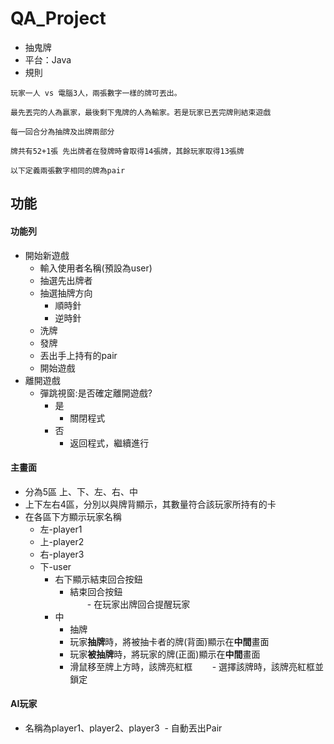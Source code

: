 # QA_Project
- 抽鬼牌
- 平台：Java
- 規則
``` 
玩家一人 vs 電腦3人，兩張數字一樣的牌可丟出。 

最先丟完的人為贏家，最後剩下鬼牌的人為輸家。若是玩家已丟完牌則結束遊戲 

每一回合分為抽牌及出牌兩部分

牌共有52+1張 先出牌者在發牌時會取得14張牌，其餘玩家取得13張牌

以下定義兩張數字相同的牌為pair
```

## 功能
#### 功能列
- 開始新遊戲
  - 輸入使用者名稱(預設為user)
  - 抽選先出牌者
  - 抽選抽牌方向
    - 順時針 
    - 逆時針   
  - 洗牌
  - 發牌
  - 丟出手上持有的pair
  - 開始遊戲
- 離開遊戲
  - 彈跳視窗:是否確定離開遊戲?
    - 是
      - 關閉程式
    - 否
      - 返回程式，繼續進行
#### 主畫面  
- 分為5區 上、下、左、右、中   
- 上下左右4區，分別以與牌背顯示，其數量符合該玩家所持有的卡
- 在各區下方顯示玩家名稱
  - 左-player1 
  - 上-player2   
  - 右-player3 
  - 下-user  
    - 右下顯示結束回合按鈕
        - 結束回合按鈕  
        - 在玩家出牌回合提醒玩家 
    - 中
        - 抽牌  
        - 玩家**抽牌**時，將被抽卡者的牌(背面)顯示在**中間**畫面
        - 玩家**被抽牌**時，將玩家的牌(正面)顯示在**中間**畫面
        - 滑鼠移至牌上方時，該牌亮紅框
        - 選擇該牌時，該牌亮紅框並鎖定

#### AI玩家
  - 名稱為player1、player2、player3
  - 自動丟出Pair
